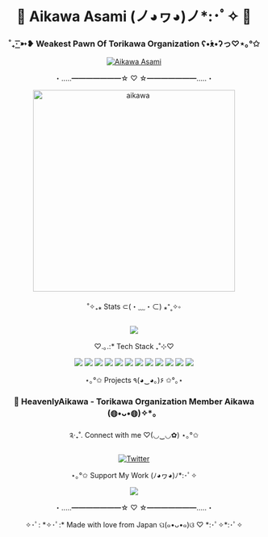 <div align="center">

# 🎀 Aikawa Asami (ノ◕ヮ◕)ノ*:･ﾟ✧ 🌸

### ˚₊· ͟͟͞͞➳❥ Weakest Pawn Of Torikawa Organization ʕ•́ᴥ•̀ʔっ♡⋆｡°✩

<a href="https://github.com/AikawaAsami">
  <img src="https://count.getloli.com/@asami aikawa?name=asami+aikawa&theme=gelbooru-h&padding=16&offset=0&align=center&scale=1&pixelated=1&darkmode=auto&prefix=0" alt="Aikawa Asami"/>
</a>

・‥…━━━━━━━☆ ♡ ☆━━━━━━━…‥・

<img src="https://github.com/AikawaAsami/AikawaAsami/assets/114198361/e1db1918-3e3c-4c25-a808-2a0cfd4506cb" alt="aikawa" width="400"/>

˚✧₊⁎ Stats ⊂(・﹏・⊂) ⁎⁺˳✧༚

<img src="https://github-readme-stats.vercel.app/api?username=AikawaAsami&show_icons=true&theme=radical&title_color=ff69b4&icon_color=ff69b4&border_color=ff69b4"/>

♡.｡.:* Tech Stack ₊˚⊹♡

<img src="https://img.shields.io/badge/HTML-FF69B4?style=for-the-badge&logo=html5&logoColor=white"/>
<img src="https://img.shields.io/badge/C%23-FFB6C1?style=for-the-badge&logo=c-sharp&logoColor=white"/>
<img src="https://img.shields.io/badge/.NET-FF69B4?style=for-the-badge&logo=dotnet&logoColor=white"/>
<img src="https://img.shields.io/badge/Lua-FFB6C1?style=for-the-badge&logo=lua&logoColor=white"/>
<img src="https://img.shields.io/badge/Assembly-FF69B4?style=for-the-badge&logo=assemblyscript&logoColor=white"/>
<img src="https://img.shields.io/badge/Ruby-FFB6C1?style=for-the-badge&logo=ruby&logoColor=white"/>
<img src="https://img.shields.io/badge/CSS-FF69B4?style=for-the-badge&logo=css3&logoColor=white"/>
<img src="https://img.shields.io/badge/C++-FFB6C1?style=for-the-badge&logo=cplusplus&logoColor=white"/>
<img src="https://img.shields.io/badge/C-FF69B4?style=for-the-badge&logo=c&logoColor=white"/>
<img src="https://img.shields.io/badge/PHP-FFB6C1?style=for-the-badge&logo=php&logoColor=white"/>
<img src="https://img.shields.io/badge/Shell-FF69B4?style=for-the-badge&logo=gnu-bash&logoColor=white"/>
<img src="https://img.shields.io/badge/Wayland-FFB6C1?style=for-the-badge&logo=wayland&logoColor=white"/>



⋆｡°✩ Projects ٩(◕‿◕｡)۶ ✩°｡⋆

### 🌸 HeavenlyAikawa - Torikawa Organization Member Aikawa (◍•ᴗ•◍)✧*。

༉‧₊˚. Connect with me ♡(◡‿◡✿) ⋆｡°✩

[![Twitter](https://img.shields.io/badge/Twitter-FF69B4?style=for-the-badge&logo=Twitter&logoColor=white)](https://twitter.com/ch_asami)

⋆｡°✩ Support My Work (ﾉ◕ヮ◕)ﾉ*:･ﾟ✧

<a href="https://ko-fi.com/heavenlyaikawa">
  <img src="https://img.shields.io/badge/Buy%20Me%20a%20Coffee-FFB6C1?style=for-the-badge&logo=ko-fi&logoColor=white&label=Support%20on%20Ko-fi&labelColor=FF69B4"/>
</a>

・‥…━━━━━━━☆ ♡ ☆━━━━━━━…‥・

<p align="center">✧･ﾟ: *✧･ﾟ:* Made with love from Japan ପ(๑•ᴗ•๑)ଓ ♡ *:･ﾟ✧*:･ﾟ✧</p>

</div>

